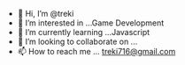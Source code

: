 - 👋 Hi, I’m @treki
- 👀 I’m interested in ...Game Development
- 🌱 I’m currently learning ...Javascript
- 💞️ I’m looking to collaborate on ...
- 📫 How to reach me ... treki716@gmail.com

<!---
treki/treki is a ✨ special ✨ repository because its `README.md` (this file) appears on your GitHub profile.
You can click the Preview link to take a look at your changes.
--->
